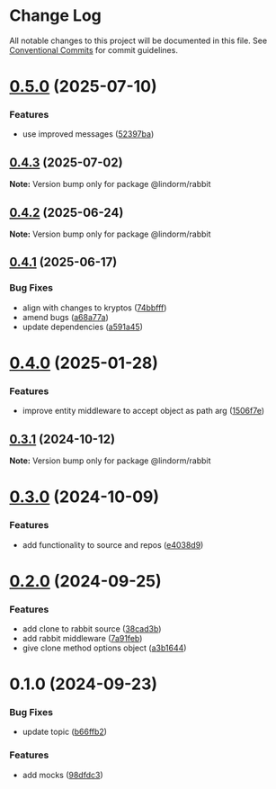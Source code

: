 # Change Log

All notable changes to this project will be documented in this file.
See [Conventional Commits](https://conventionalcommits.org) for commit guidelines.

# [0.5.0](https://github.com/lindorm-io/monorepo/compare/@lindorm/rabbit@0.4.3...@lindorm/rabbit@0.5.0) (2025-07-10)

### Features

- use improved messages ([52397ba](https://github.com/lindorm-io/monorepo/commit/52397bad55fbc93e750795fd653f2fa9917c5af6))

## [0.4.3](https://github.com/lindorm-io/monorepo/compare/@lindorm/rabbit@0.4.2...@lindorm/rabbit@0.4.3) (2025-07-02)

**Note:** Version bump only for package @lindorm/rabbit

## [0.4.2](https://github.com/lindorm-io/monorepo/compare/@lindorm/rabbit@0.4.1...@lindorm/rabbit@0.4.2) (2025-06-24)

**Note:** Version bump only for package @lindorm/rabbit

## [0.4.1](https://github.com/lindorm-io/monorepo/compare/@lindorm/rabbit@0.4.0...@lindorm/rabbit@0.4.1) (2025-06-17)

### Bug Fixes

- align with changes to kryptos ([74bbfff](https://github.com/lindorm-io/monorepo/commit/74bbfff6fb50504dc70327f7de3fd6d4b45cb65a))
- amend bugs ([a68a77a](https://github.com/lindorm-io/monorepo/commit/a68a77a811ddfe33a0b487cd84cda6a18d3054b6))
- update dependencies ([a591a45](https://github.com/lindorm-io/monorepo/commit/a591a455aa77fc91ef980a3ad8646e0d2e3afefc))

# [0.4.0](https://github.com/lindorm-io/monorepo/compare/@lindorm/rabbit@0.3.1...@lindorm/rabbit@0.4.0) (2025-01-28)

### Features

- improve entity middleware to accept object as path arg ([1506f7e](https://github.com/lindorm-io/monorepo/commit/1506f7e5ab4cd90866916c4b151e61becb27dc06))

## [0.3.1](https://github.com/lindorm-io/monorepo/compare/@lindorm/rabbit@0.3.0...@lindorm/rabbit@0.3.1) (2024-10-12)

**Note:** Version bump only for package @lindorm/rabbit

# [0.3.0](https://github.com/lindorm-io/monorepo/compare/@lindorm/rabbit@0.2.0...@lindorm/rabbit@0.3.0) (2024-10-09)

### Features

- add functionality to source and repos ([e4038d9](https://github.com/lindorm-io/monorepo/commit/e4038d91adb88d306bb8ddc7a14cb8cdb907f5a0))

# [0.2.0](https://github.com/lindorm-io/monorepo/compare/@lindorm/rabbit@0.1.0...@lindorm/rabbit@0.2.0) (2024-09-25)

### Features

- add clone to rabbit source ([38cad3b](https://github.com/lindorm-io/monorepo/commit/38cad3b1523242b97bc57ca05a1ea3a97c12ec56))
- add rabbit middleware ([7a91feb](https://github.com/lindorm-io/monorepo/commit/7a91feb2f367fabf9eb8a89247bac41a809e8763))
- give clone method options object ([a3b1644](https://github.com/lindorm-io/monorepo/commit/a3b16441c90dea194cd82c54cf913cd6e0d59071))

# 0.1.0 (2024-09-23)

### Bug Fixes

- update topic ([b66ffb2](https://github.com/lindorm-io/monorepo/commit/b66ffb26a5006c3e281d92d02c9a0cb9328835b9))

### Features

- add mocks ([98dfdc3](https://github.com/lindorm-io/monorepo/commit/98dfdc36064d113bc72143ef4201a58113ec7cf2))
